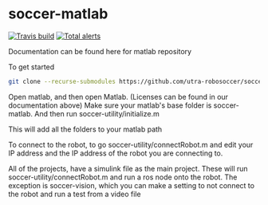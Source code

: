 # soccer-matlab
[![Travis build](https://travis-ci.org/utra-robosoccer/soccer-matlab.svg?branch=master)](https://travis-ci.org/utra-robosoccer/soccer-matlab)
[![Total alerts](https://img.shields.io/lgtm/alerts/g/utra-robosoccer/soccer-embedded.svg?logo=lgtm&logoWidth=18)](https://lgtm.com/projects/g/utra-robosoccer/soccer-embedded/alerts/)

Documentation can be found here for matlab repository 

To get started
```bash
git clone --recurse-submodules https://github.com/utra-robosoccer/soccer-matlab
```
Open matlab, and then open Matlab. (Licenses can be found in our documentation above)
Make sure your matlab's base folder is soccer-matlab. And then run soccer-utility/initialize.m

This will add all the folders to your matlab path

To connect to the robot, to go soccer-utility/connectRobot.m and edit your IP address and the IP address of the robot you are connecting to.

All of the projects, have a simulink file as the main project. These will run soccer-utility/connectRobot.m and run a ros node onto the robot. The exception is soccer-vision, which you can make a setting to not connect to the robot and run a test from a video file
